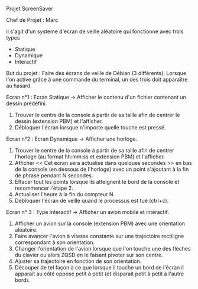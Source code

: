 Projet ScreenSaver

Chef de Projet : Marc

il s'agit d'un systeme d'ecran de veille aléatoire qui fonctionne avec trois types
  - Statique
  - Dynamique
  - Interactif
  
But du projet : Faire des écrans de veille de Débian (3 différents). Lorsque l'on active grâce à une commande du terminal, un des trois doit apparaître au hasard.

Ecran n°1 : Ecran Statique -> Afficher le contenu d'un fichier contenant un dessin prédéfini.

1) Trouver le centre de la console à partir de sa taille afin de centrer le dessin (extension PBM) et l'afficher.
3) Débloquer l'écran lorsque n'importe quelle touche est pressé.

Ecran n°2 : Ecran Dynamique -> Afficher une horloge.

1) Trouver le centre de la console à partir de sa taille afin de centrer l'horloge (au format hh:mm:ss et extension PBM) et l'afficher.
2) Afficher << Cet écran sera actualisé dans quelques secondes >> en bas de la console (en dessous de l'horloge) avec un point s'ajoutant à la fin de phrase pendant N secondes.
3) Effacer tout les points lorsque ils atteignent le bord de la console et recommencer l'étape 2.
4) Actualiser l'heure à la fin du compteur N.
5) Débloquer l'écran de veille quand le processus est tué (ctrl+c).

Ecran n° 3 : Type interactif -> Afficher un avion mobile et intéractif.

1) Afficher un avion sur la console (extension PBM) avec une orientation aléatoire.
2) Faire avancer l'avion à vitesse constante sur une trajectoire rectiligne correspondant à son orientation.
3) Changer l'orientation de l'avion lorsque que l'on touche une des flèches du clavier ou alors ZQSD en le faisant pivoter sur son centre.
4) Ajuster sa trajectoire en fonction de son orientation.
5) Découper de tel façon à ce que lorsque il touche un bord de l'écran il apparait au côté opposé petit à petit (et disparait petit à petit à l'autre bord).
